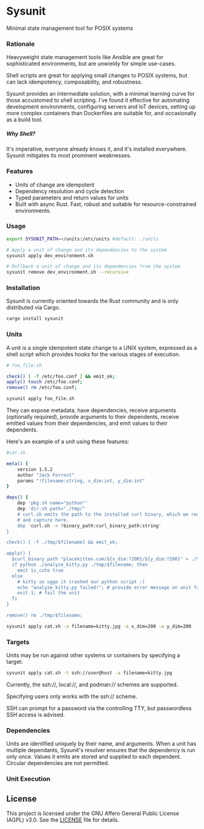 # Sysunit

Minimal state management tool for POSIX systems

### Rationale

Heavyweight state management tools like Ansible are great for sophisticated environments, but are unwieldy
for simple use-cases.

Shell scripts are great for applying small changes to POSIX systems, but can lack idempotency,
composability, and robustness.

Sysunit provides an intermediate solution, with a minimal learning curve for those accustomed to shell
scripting.  I've found it effective for automating development environments, configuring servers and
IoT devices, setting up more complex containers than Dockerfiles are suitable for,
and occasionally as a build tool.

##### Why Shell?

It's imperative, everyone already knows it, and it's installed everywhere. Sysunit mitigates its most
prominent weaknesses.

### Features

- Units of change are idempotent
- Dependency resolution and cycle detection
- Typed parameters and return values for units  
- Built with async Rust. Fast, robust and suitable for resource-constrained environments.

### Usage

```sh
export SYSUNIT_PATH=~/units:/etc/units #default: ./units

# Apply a unit of change and its dependencies to the system
sysunit apply dev_environment.sh

# Rollback a unit of change and its dependencies from the system
sysunit remove dev_environment.sh --recursive
```

### Installation

Sysunit is currently oriented towards the Rust community and is only distributed via Cargo.

```sh
cargo install sysunit
```

### Units

A unit is a single idempotent state change to a UNIX system, expressed as a shell script which
provides hooks for the various stages of execution.

```sh
# foo_file.sh

check() [ -f /etc/foo.conf ] && emit_ok;
apply() touch /etc/foo.conf;
remove() rm /etc/foo.conf;
```

```sh
sysunit apply foo_file.sh
```

They can expose metadata, have dependencies, receive arguments (optionally required),
provide arguments to their dependents, receive emitted values from their dependencies,
and emit values to their dependents.

Here's an example of a unit using these features:

```sh
#cat.sh

meta() {
    version 1.5.2
    author "Jack Forrest"
    params "!filename:string, x_dim:int, y_dim:int"
}

deps() {
    dep 'pkg.sh name="python"'
    dep 'dir.sh path="./tmp/"
    # curl.sh emits the path to the installed curl binary, which we require
    # and capture here.
    dep 'curl.sh -> !binary_path:curl_binary_path:string'
}

check() [ -f ./tmp/$filename] && emit_ok;

apply() {
  $curl_binary_path "placekitten.com/${x_dim:?200}/${y_dim:?200}" > ./tmp/$filename
  if python ./analyze_kitty.py ./tmp/$filename; then
    emit is_cute true
  else
    # kitty so uggo it crashed our python script :(
    echo "analyze_kitty.py failed!"; # provide error message on unit failure
    exit 1; # fail the unit
  fi
}

remove() rm ./tmp/$filename;
```

```sh
sysunit apply cat.sh -a filename=kitty.jpg -a x_dim=200 -a y_dim=200
```

### Targets

Units may be run against other systems or containers by specifying a target:

```sh
sysunit apply cat.sh -t ssh://user@host -a filename=kitty.jpg
```

Currently, the ssh://, local://, and podman:// schemes are supported.

Specifying users only works with the ssh:// scheme.

SSH can prompt for a password via the controlling TTY, but passwordless SSH access is advised.

### Dependencies

Units are identified uniquely by their name, and arguments.  When a unit has multiple dependants,
Sysunit's resolver ensures that the dependency is run only once.  Values it emits are stored and
supplied to each dependent.  Circular dependencies are not permitted.

### Unit Execution

## License

This project is licensed under the GNU Affero General Public License (AGPL) v3.0. See the [LICENSE](LICENSE) file for details.
